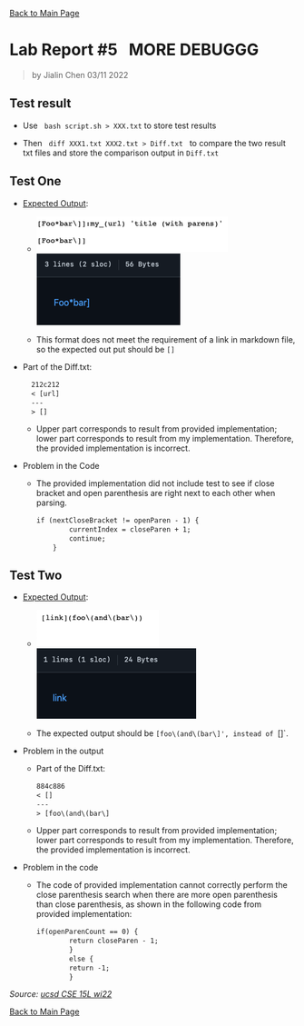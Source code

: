 [Back to Main Page](index.md)

# Lab Report #5 &nbsp; MORE DEBUGGG

> by Jialin Chen 03/11 2022

## Test result

* Use &nbsp; `bash script.sh > XXX.txt` to store test results

* Then &nbsp; `diff XXX1.txt XXX2.txt > Diff.txt` &nbsp; to compare the two result txt files and store the comparison output in `Diff.txt`

## Test One

* [Expected Output](https://github.com/ucsd-cse15l-w22/markdown-parse/blob/main/test-files/194.md):

    * ![lab5_t1code](lab5_t1code.png) ![lab5_t1expt](lab5_t1expt.png)

    * This format does not meet the requirement of a link in markdown file, so the expected out put should be `[]`

* Part of the Diff.txt:

        212c212
        < [url]
        ---
        > []

    * Upper part corresponds to result from provided implementation; lower part corresponds to result from my implementation. Therefore, the provided implementation is incorrect.
    
* Problem in the Code

    * The provided implementation did not include test to see if close bracket and open parenthesis are right next to each other when parsing.

        ```
        if (nextCloseBracket != openParen - 1) {
                currentIndex = closeParen + 1;
                continue;
            }
        ```

## Test Two

* [Expected Output](https://github.com/ucsd-cse15l-w22/markdown-parse/blob/main/test-files/497.md):

    * ![lab5_t2code](lab5_t2code.png) ![lab5_t2expt](lab5_t2expt.png)

    * The expected output should be `[foo\(and\(bar\]', instead of `[]`.

* Problem in the output

    * Part of the Diff.txt:

        ```
        884c886
        < []
        ---
        > [foo\(and\(bar\]
        ```

    * Upper part corresponds to result from provided implementation; lower part corresponds to result from my implementation. Therefore, the provided implementation is incorrect.

 * Problem in the code

    * The code of provided implementation cannot correctly perform the close parenthesis search when there are more open parenthesis than close parenthesis, as shown in the following code from provided implementation:
        ```
        if(openParenCount == 0) {
                return closeParen - 1;
                }
                else {
                return -1;
                }
        ```

*Source: [ucsd CSE 15L wi22](https://ucsd-cse15l-w22.github.io/week/week10/#lab-report-5)*

[Back to Main Page](index.md)